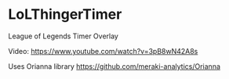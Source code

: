 # LoLThingerTimer
League of Legends Timer Overlay

Video:
https://www.youtube.com/watch?v=3pB8wN42A8s

Uses Orianna library
https://github.com/meraki-analytics/Orianna
